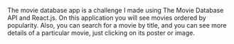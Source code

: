 The movie database app is a challenge I made using The Movie Database API and React.js. On this application you will see movies ordered by popularity. Also, you can search for a movie by title, and you can see more details of a particular movie, just clicking on its poster or image. 
